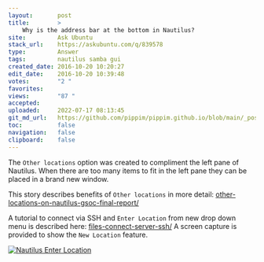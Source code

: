 ```yaml
---
layout:       post
title:        >
    Why is the address bar at the bottom in Nautilus?
site:         Ask Ubuntu
stack_url:    https://askubuntu.com/q/839578
type:         Answer
tags:         nautilus samba gui
created_date: 2016-10-20 10:20:27
edit_date:    2016-10-20 10:39:48
votes:        "2 "
favorites:    
views:        "87 "
accepted:     
uploaded:     2022-07-17 08:13:45
git_md_url:   https://github.com/pippim/pippim.github.io/blob/main/_posts/2016/2016-10-20-Why-is-the-address-bar-at-the-bottom-in-Nautilus_.md
toc:          false
navigation:   false
clipboard:    false
---
```


The `Other locations` option was created to compliment the left pane of Nautilus. When there are too many items to fit in the left pane they can be placed in a brand new window.

This story describes benefits of `Other locations` in more detail: [other-locations-on-nautilus-gsoc-final-report/][1]

A tutorial to connect via SSH and `Enter Location` from new drop down menu is described here: [files-connect-server-ssh/][3] A screen capture is provided to show the `New Location` feature.

[![Nautilus Enter Location][4]][4]


  [1]: https://feaneron.com/2015/08/21/other-locations-on-nautilus-gsoc-final-report/
  [2]: https://help.gnome.org/users/gnome-help/unstable/nautilus-connect.html.en
  [3]: https://fedoramagazine.org/files-connect-server-ssh/
  [4]: https://i.stack.imgur.com/qwaZs.png
